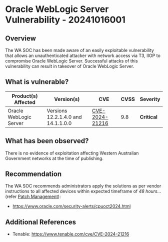 # Oracle WebLogic Server Vulnerability - 20241016001

## Overview

The WA SOC has been made aware of an easily exploitable vulnerability that allows an unauthenticated attacker with network access via T3, IIOP to compromise Oracle WebLogic Server. Successful attacks of this vulnerability can result in takeover of Oracle WebLogic Server.

## What is vulnerable?

| Product(s) Affected    | Version(s)                         | CVE                                                               | CVSS | Severity     |
| ---------------------- | ---------------------------------- | ----------------------------------------------------------------- | ---- | ------------ |
| Oracle WebLogic Server | Versions 12.2.1.4.0 and 14.1.1.0.0 | [CVE-2024-21216](https://nvd.nist.gov/vuln/detail/CVE-2024-21216) | 9.8  | **Critical** |

## What has been observed?

There is no evidence of exploitation affecting Western Australian Government networks at the time of publishing.

## Recommendation

The WA SOC recommends administrators apply the solutions as per vendor instructions to all affected devices within expected timeframe of *48 hours...* (refer [Patch Management](../guidelines/patch-management.md)):

- <https://www.oracle.com/security-alerts/cpuoct2024.html>

## Additional References

- Tenable: <https://www.tenable.com/cve/CVE-2024-21216>
